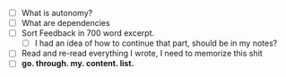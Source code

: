 - [ ] What is autonomy?
- [ ] What are dependencies
- [ ] Sort Feedback in 700 word excerpt.
  - [ ] I had an idea of how to continue that part, should be in my notes?
- [ ] Read and re-read everything I wrote, I need to memorize this shit
- [ ] **go. through. my. content. list.**
